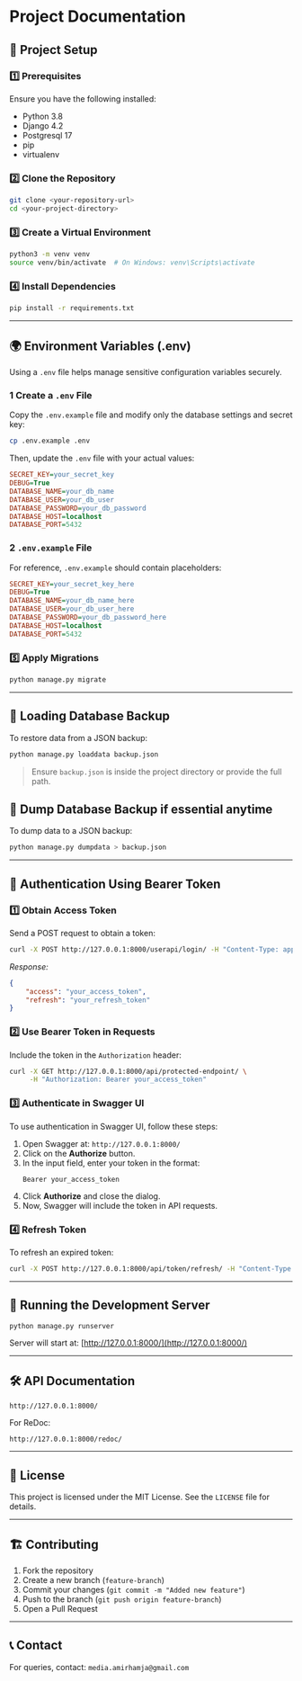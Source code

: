 # Project Documentation

## 📌 Project Setup

### 1️⃣ Prerequisites
Ensure you have the following installed:
- Python 3.8
- Django 4.2
- Postgresql 17
- pip
- virtualenv

### 2️⃣ Clone the Repository
```bash
git clone <your-repository-url>
cd <your-project-directory>
```

### 3️⃣ Create a Virtual Environment
```bash
python3 -m venv venv
source venv/bin/activate  # On Windows: venv\Scripts\activate
```

### 4️⃣ Install Dependencies
```bash
pip install -r requirements.txt
```

---
## 🌍 Environment Variables (.env)
Using a `.env` file helps manage sensitive configuration variables securely. 

### 1 Create a `.env` File
Copy the `.env.example` file and modify only the database settings and secret key:
```bash
cp .env.example .env
```
Then, update the `.env` file with your actual values:
```ini
SECRET_KEY=your_secret_key
DEBUG=True
DATABASE_NAME=your_db_name
DATABASE_USER=your_db_user
DATABASE_PASSWORD=your_db_password
DATABASE_HOST=localhost
DATABASE_PORT=5432
```

### 2 `.env.example` File
For reference, `.env.example` should contain placeholders:
```ini
SECRET_KEY=your_secret_key_here
DEBUG=True
DATABASE_NAME=your_db_name_here
DATABASE_USER=your_db_user_here
DATABASE_PASSWORD=your_db_password_here
DATABASE_HOST=localhost
DATABASE_PORT=5432
```


### 5️⃣ Apply Migrations
```bash
python manage.py migrate
```

---
## 🔄 Loading Database Backup
To restore data from a JSON backup:
```bash
python manage.py loaddata backup.json
```

> Ensure `backup.json` is inside the project directory or provide the full path.


## 🔄 Dump Database Backup if essential anytime
To dump data to a JSON backup:
```bash
python manage.py dumpdata > backup.json
```

---
## 🔐 Authentication Using Bearer Token

### 1️⃣ Obtain Access Token
Send a POST request to obtain a token:
```bash
curl -X POST http://127.0.0.1:8000/userapi/login/ -H "Content-Type: application/json" -d '{"email": "user_email", "password": "your_password"}'
```
_Response:_
```json
{
    "access": "your_access_token",
    "refresh": "your_refresh_token"
}
```

### 2️⃣ Use Bearer Token in Requests
Include the token in the `Authorization` header:
```bash
curl -X GET http://127.0.0.1:8000/api/protected-endpoint/ \
     -H "Authorization: Bearer your_access_token"
```

### 3️⃣ Authenticate in Swagger UI
To use authentication in Swagger UI, follow these steps:
1. Open Swagger at: `http://127.0.0.1:8000/`
2. Click on the **Authorize** button.
3. In the input field, enter your token in the format:
   ```
   Bearer your_access_token
   ```
4. Click **Authorize** and close the dialog.
5. Now, Swagger will include the token in API requests.

### 4️⃣ Refresh Token
To refresh an expired token:
```bash
curl -X POST http://127.0.0.1:8000/api/token/refresh/ -H "Content-Type: application/json" -d '{"refresh": "your_refresh_token"}'
```


---
## 🚀 Running the Development Server
```bash
python manage.py runserver
```

Server will start at: [http://127.0.0.1:8000/](http://127.0.0.1:8000/)

---
## 🛠 API Documentation
```
http://127.0.0.1:8000/
```
For ReDoc:
```
http://127.0.0.1:8000/redoc/
```

---
## 📝 License
This project is licensed under the MIT License. See the `LICENSE` file for details.

---
## 🏗 Contributing
1. Fork the repository
2. Create a new branch (`feature-branch`)
3. Commit your changes (`git commit -m "Added new feature"`)
4. Push to the branch (`git push origin feature-branch`)
5. Open a Pull Request

---
## 📞 Contact
For queries, contact: `media.amirhamja@gmail.com`









